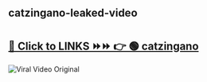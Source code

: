 
 ## catzingano-leaked-video 

# <h2><a href="https://clipsfans.com/catzingano&ref=git">🔗 Click to LINKS ⏩⏩ 👉 🟢 catzingano </a></h2>

<a href="https://clipsfans.com/catzingano&ref=git" rel="nofollow" data-target="animated-image.originalLink"><img src="https://i.ibb.co.com/xMMVF88/686577567.gif" alt="Viral Video Original" style="max-width: 100%; display: inline-block;" data-target="animated-image.originalImage"></a>
